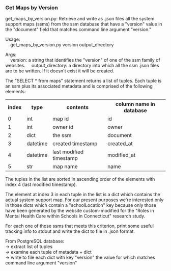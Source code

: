 <h3>Get Maps by Version</h3>

<p>
get_maps_by_version.py: Retrieve and write as .json files all the system support 
maps (ssms) from the ssm database that have a "version" value in the "document"
field that matches command line argument "version."
</p>

<p>Usage:<br>
&nbsp;&nbsp;&nbsp;&nbsp;get_maps_by_version.py version output_directory
</p>

<p>Args:<br>
&nbsp;&nbsp;&nbsp;&nbsp;version: a string that identifies the "version" of one of
the ssm family of websites.
&nbsp;&nbsp;&nbsp;&nbsp;output_directory: a directory into which all the ssm .json files are to be written. If it doesn't exist it will be created.
</p>


<p>
The "SELECT * from maps" statement returns a list of tuples. Each tuple is
an ssm plus its associated metadata and is comprised of the following elements: 

<table>
<tr>
<th>index</th>
<th>type</th>
<th>contents</th>
<th>column name in database</th>
</tr>

<tr>
<td>0</td>
<td>int</td>
<td>map id</td>
<td>id</td>

<tr>
<td>1</td>
<td>int</td>
<td>owner id </td>
<td>owner</td>
</tr>

<tr>
<td>2</td>
<td>dict</td>
<td>the ssm</td>
<td>document</td>
</tr>

<tr>
<td>3</td>
<td>datetime</td>
<td>created timestamp</td>
<td>created_at
</tr>

<tr>
<td>4</td>
<td>datetime</td>
<td>last modified timestamp</td>
<td>modified_at
</tr>

<tr>
<td>5</td>
<td>str</td>
<td>map name</td>
<td>name</td>
</tr>

<table>
</p>

<p>
The tuples in the list are sorted in ascending order of the elements with 
index 4 (last modified timestamp).
</p>

<p>
The element at index 3 in each tuple in the list is a dict which contains
the actual system support map. For our present purposes we're interested only in
those dicts which contain a "schoolLocation" key because only those have been
generated by the website custom-modified for the "Roles in Mental Health Care
within Schools in Connecticut" research study.
</p>

<p>
For each one of those ssms that meets this criterion, print some useful
tracking info to stdout and write the dict to file in .json format.
</p>

<p>
From PostgreSQL database:<br>
&rarr; extract list of tuples<br>
&rarr; examine each tuple of metadata + dict<br>
&rarr; write to file each dict with key "version" the value for which matches
command line argument "version"
</p>

